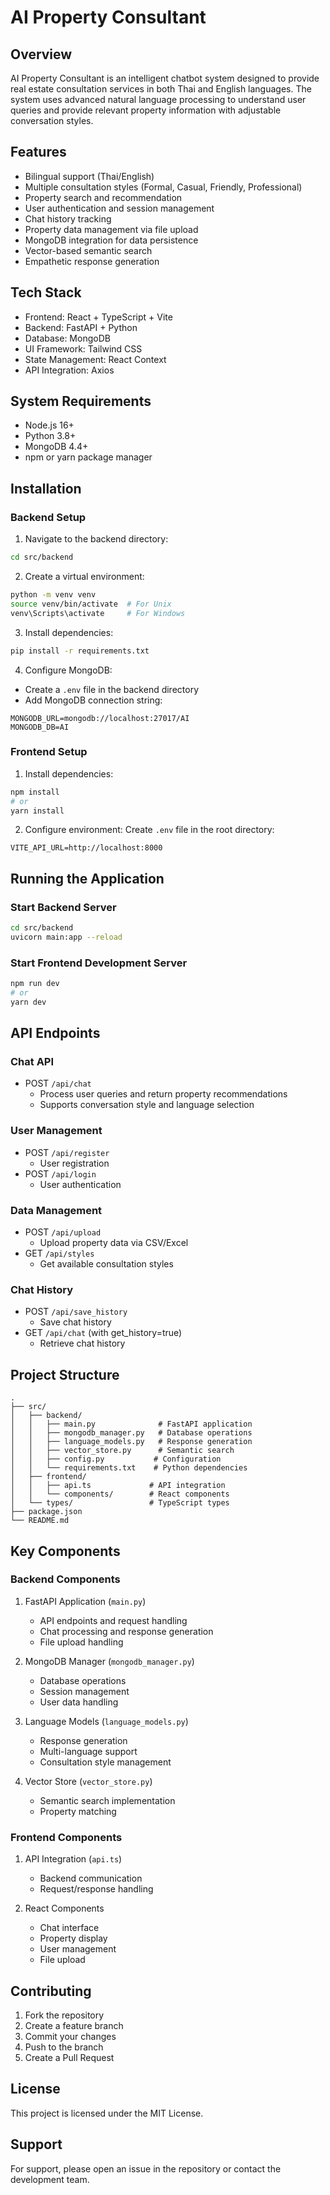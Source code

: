 # AI Property Consultant

## Overview
AI Property Consultant is an intelligent chatbot system designed to provide real estate consultation services in both Thai and English languages. The system uses advanced natural language processing to understand user queries and provide relevant property information with adjustable conversation styles.

## Features
- Bilingual support (Thai/English)
- Multiple consultation styles (Formal, Casual, Friendly, Professional)
- Property search and recommendation
- User authentication and session management
- Chat history tracking
- Property data management via file upload
- MongoDB integration for data persistence
- Vector-based semantic search
- Empathetic response generation

## Tech Stack
- Frontend: React + TypeScript + Vite
- Backend: FastAPI + Python
- Database: MongoDB
- UI Framework: Tailwind CSS
- State Management: React Context
- API Integration: Axios

## System Requirements
- Node.js 16+
- Python 3.8+
- MongoDB 4.4+
- npm or yarn package manager

## Installation

### Backend Setup
1. Navigate to the backend directory:
```bash
cd src/backend
```

2. Create a virtual environment:
```bash
python -m venv venv
source venv/bin/activate  # For Unix
venv\Scripts\activate     # For Windows
```

3. Install dependencies:
```bash
pip install -r requirements.txt
```

4. Configure MongoDB:
- Create a `.env` file in the backend directory
- Add MongoDB connection string:
```
MONGODB_URL=mongodb://localhost:27017/AI
MONGODB_DB=AI
```

### Frontend Setup
1. Install dependencies:
```bash
npm install
# or
yarn install
```

2. Configure environment:
Create `.env` file in the root directory:
```
VITE_API_URL=http://localhost:8000
```

## Running the Application

### Start Backend Server
```bash
cd src/backend
uvicorn main:app --reload
```

### Start Frontend Development Server
```bash
npm run dev
# or
yarn dev
```

## API Endpoints

### Chat API
- POST `/api/chat`
  - Process user queries and return property recommendations
  - Supports conversation style and language selection

### User Management
- POST `/api/register`
  - User registration
- POST `/api/login`
  - User authentication

### Data Management
- POST `/api/upload`
  - Upload property data via CSV/Excel
- GET `/api/styles`
  - Get available consultation styles

### Chat History
- POST `/api/save_history`
  - Save chat history
- GET `/api/chat` (with get_history=true)
  - Retrieve chat history

## Project Structure
```
.
├── src/
│   ├── backend/
│   │   ├── main.py              # FastAPI application
│   │   ├── mongodb_manager.py   # Database operations
│   │   ├── language_models.py   # Response generation
│   │   ├── vector_store.py      # Semantic search
│   │   ├── config.py           # Configuration
│   │   └── requirements.txt    # Python dependencies
│   ├── frontend/
│   │   ├── api.ts             # API integration
│   │   └── components/        # React components
│   └── types/                 # TypeScript types
├── package.json
└── README.md
```

## Key Components

### Backend Components
1. FastAPI Application (`main.py`)
   - API endpoints and request handling
   - Chat processing and response generation
   - File upload handling

2. MongoDB Manager (`mongodb_manager.py`)
   - Database operations
   - Session management
   - User data handling

3. Language Models (`language_models.py`)
   - Response generation
   - Multi-language support
   - Consultation style management

4. Vector Store (`vector_store.py`)
   - Semantic search implementation
   - Property matching

### Frontend Components
1. API Integration (`api.ts`)
   - Backend communication
   - Request/response handling

2. React Components
   - Chat interface
   - Property display
   - User management
   - File upload

## Contributing
1. Fork the repository
2. Create a feature branch
3. Commit your changes
4. Push to the branch
5. Create a Pull Request

## License
This project is licensed under the MIT License.

## Support
For support, please open an issue in the repository or contact the development team.
